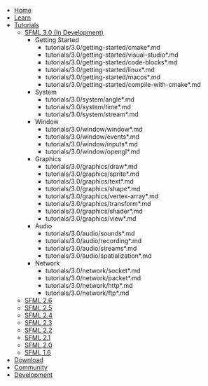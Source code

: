 * [Home](https://www.sfml-dev.org/index.php)
* [Learn](https://www.sfml-dev.org/learn.php)
* [Tutorials](https://www.sfml-dev.org/tutorials/)
    * [SFML 3.0 (In Development)](tutorials/3.0/index.md)
        * Getting Started
            * tutorials/3.0/getting-started/cmake*.md
            * tutorials/3.0/getting-started/visual-studio*.md
            * tutorials/3.0/getting-started/code-blocks*.md
            * tutorials/3.0/getting-started/linux*.md
            * tutorials/3.0/getting-started/macos*.md
            * tutorials/3.0/getting-started/compile-with-cmake*.md
        * System
            * tutorials/3.0/system/angle*.md
            * tutorials/3.0/system/time*.md
            * tutorials/3.0/system/stream*.md
        * Window
            * tutorials/3.0/window/window*.md
            * tutorials/3.0/window/events*.md
            * tutorials/3.0/window/inputs*.md
            * tutorials/3.0/window/opengl*.md
        * Graphics
            * tutorials/3.0/graphics/draw*.md
            * tutorials/3.0/graphics/sprite*.md
            * tutorials/3.0/graphics/text*.md
            * tutorials/3.0/graphics/shape*.md
            * tutorials/3.0/graphics/vertex-array*.md
            * tutorials/3.0/graphics/transform*.md
            * tutorials/3.0/graphics/shader*.md
            * tutorials/3.0/graphics/view*.md
        * Audio
            * tutorials/3.0/audio/sounds*.md
            * tutorials/3.0/audio/recording*.md
            * tutorials/3.0/audio/streams*.md
            * tutorials/3.0/audio/spatialization*.md
        * Network
            * tutorials/3.0/network/socket*.md
            * tutorials/3.0/network/packet*.md
            * tutorials/3.0/network/http*.md
            * tutorials/3.0/network/ftp*.md
    * [SFML 2.6](https://www.sfml-dev.org/tutorials/2.6)
    * [SFML 2.5](https://www.sfml-dev.org/tutorials/2.5)
    * [SFML 2.4](https://www.sfml-dev.org/tutorials/2.4)
    * [SFML 2.3](https://www.sfml-dev.org/tutorials/2.3)
    * [SFML 2.2](https://www.sfml-dev.org/tutorials/2.2)
    * [SFML 2.1](https://www.sfml-dev.org/tutorials/2.1)
    * [SFML 2.0](https://www.sfml-dev.org/tutorials/2.0)
    * [SFML 1.6](https://www.sfml-dev.org/tutorials/1.6)
* [Download](https://www.sfml-dev.org/download.php)
* [Community](https://www.sfml-dev.org/community.php)
* [Development](https://www.sfml-dev.org/development.php)
